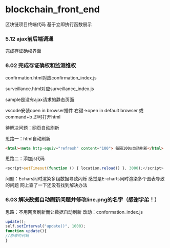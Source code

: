 # blockchain_front_end
区块链项目终端代码 
基于立即执行函数展示

### 5.12 ajax前后端调通
完成存证确权界面

### 6.02 完成存证确权和监测维权
confirmation.html对应confirmation_index.js

surveillance.html对应surveillance_index.js

sample是没有ajax请求的静态页面

vscode安装open in browser插件 右键->open in default browser 或 command+b 即可打开html

待解决问题：网页自动刷新

思路一：html自动刷新 
```html
<html><meta http-equiv="refresh" content="100"> 每隔100s自动刷新</html>
```

思路二：添加js代码
```javascript
<script>setTimeout(function () { location.reload() }, 3000);</script>
```

问题：Echars同时渲染多组数据导致闪烁 感觉是E-charts同时渲染多个图表导致的问题 网上查了一下还没有找到解决办法

### 6.03 解决数据自动刷新问题并修改line.png的名字（感谢学弟！）
思路：不用网页刷新而让数据自动刷新 改动：conformation_index.js
```javascript
update();
self.setInterval("update()", 1000);
function update(){
//原来的代码
}
```
